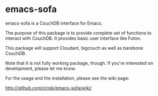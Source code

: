 emacs-sofa
=============

emacs-sofa is a CouchDB interface for Emacs.

The purpose of this package is to provide complete set of functions to interact with CouchDB.  It provides basic user interface like Futon.

This package will support Cloudant, bigcouch as well as barebone CouchDB.

Note that it is not fully working package, though.  If you're interested on
development, please let me know.

For the usage and the installation, please see the wiki page:

  http://github.com/cinsk/emacs-sofa/wiki/
